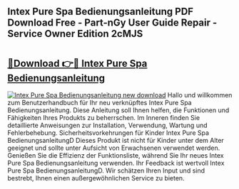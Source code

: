 ## Intex Pure Spa Bedienungsanleitung PDF Download Free - Part-nGy User Guide Repair - Service Owner Edition 2cMJS

# <h2><a href="http://df5u7qg.blite.top/?on=Intex+Pure+Spa+Bedienungsanleitung">🔗Download 👉🔴 Intex Pure Spa Bedienungsanleitung</a></h2>

[![Intex Pure Spa Bedienungsanleitung new download](https://i.imgur.com/lujVjoI.png)](http://df5u7qg.blite.top/?on=Intex+Pure+Spa+Bedienungsanleitung)
Hallo und willkommen zum Benutzerhandbuch für Ihr neu verknüpftes Intex Pure Spa Bedienungsanleitung. Diese Anleitung soll Ihnen helfen, die Funktionen und Fähigkeiten Ihres Produkts zu beherrschen. Im Inneren finden Sie detaillierte Anweisungen zur Installation, Verwendung, Wartung und Fehlerbehebung. Sicherheitsvorkehrungen für Kinder Intex Pure Spa BedienungsanleitungD Dieses Produkt ist nicht für Kinder unter dem Alter geeignet und sollte unter Aufsicht von Erwachsenen verwendet werden. Genießen Sie die Effizienz der Funktionsliste, während Sie Ihr neues Intex Pure Spa Bedienungsanleitung verwenden. Ihr Feedback ist wertvoll Intex Pure Spa BedienungsanleitungD. Wir schätzen Ihren Input und sind bestrebt, Ihnen einen außergewöhnlichen Service zu bieten.
